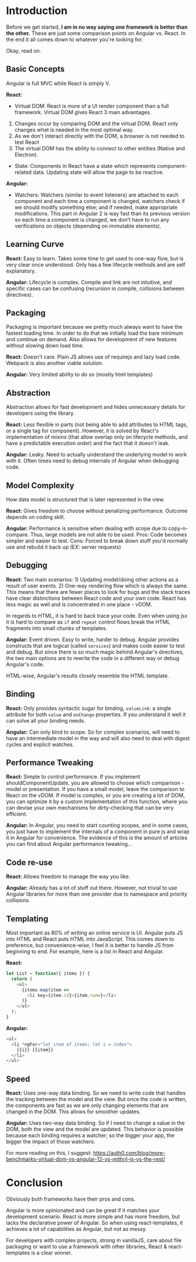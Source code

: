# Introduction
Before we get started, **I am in no way saying one framework is better than the other.** These are just some comparison points on Angular vs. React. In the end it all comes down to whatever you're looking for.

Okay, read on.

## Basic Concepts
Angular is full MVC while React is simply V.

**React:**

- Virtual DOM: React is more of a UI render component than a full framework. Virtual DOM gives React 3 main advantages.

1. Changes occur by comparing DOM and the virtual DOM. React only changes what is needed in the most optimal way.
2. As we don't interact directly with the DOM, a browser is not needed to test React
3. The virtual DOM has the ability to connect to other entities (Native and Electron).

- State: Components in React have a state which represents component-related data. Updating state will allow the page to be reactive.

**Angular:**

- Watchers: Watchers (similar to event listeners) are attached to each component and each time a component is changed, watchers check if we should modify something else; and if needed, make appropriate modifications. This part in Angular 2 is way fast than its previous version so each time a component is changed, we don’t have to run any verifications on objects (depending on immutable elements).

## Learning Curve
**React:** Easy to learn. Takes some time to get used to one-way flow, but is very clear once understood. Only has a few lifecycle methods and are self explanatory.

**Angular:** Lifecycle is complex. Compile and link are not intuitive, and specific cases can be confusing (recursion in compile, collisions between directives).

## Packaging
Packaging is important because we pretty much always want to have the fastest loading time. In order to do that we initially load the bare minimum and continue on demand. Also allows for development of new features without slowing down load time.

**React:** Doesn't care. Plain JS allows use of requirejs and lazy load code. Webpack is also another viable solution.

**Angular:** Very limited ability to do so (mostly html templates)

## Abstraction
Abstraction allows for fast development and hides unnecessary details for developers using the library.

**React:** Less flexible in parts (not being able to add attributes to HTML tags, or a single tag for component). However, it is solved by React's implementation of mixins (that allow overlap only on lifecycle methods, and have a predictable execution order) and the fact that it doesn't leak.

**Angular:** Leaky. Need to actually understand the underlying model to work with it. Often times need to debug internals of Angular when debugging code.

## Model Complexity
How data model is structured that is later represented in the view.

**React:** Gives freedom to choose without penalizing performance. Outcome depends on coding skill.

**Angular:** Performance is sensitive when dealing with scope due to copy-n-compare. Thus, large models are not able to be used. Pros: Code becomes simpler and easier to test. Cons: Forced to break down stuff you'd normally use and rebuild it back up (EX: server requests)

## Debugging
**React:** Two main scenarios: 1) Updating model/doing other actions as a result of user events. 2) One-way rendering flow which is always the same. This means that there are fewer places to look for bugs and the stack traces have clear distinctions between React code and your own code. React has less magic as well and is concentrated in one place - vDOM.

In regards to HTML, it is hard to back trace your code. Even when using jsx it is hard to compare as `if` and `repeat` control flows break the HTML fragments into small chunks of templates.

**Angular:** Event driven. Easy to write, harder to debug. Angular provides constructs that are logical (called `services`) and makes code easier to test and debug. But since there is so much magic behind Angular's directives, the two main options are to rewrite the code in a different way or debug Angular's code.

HTML-wise, Angular's results closely resemble the HTML template.

## Binding
**React:** Only provides syntactic sugar for binding, `valueLink`: a single attribute for both `value` and `onChange` properties. If you understand it well it can solve all your binding needs.

**Angular:** Can only bind to scope. So for complex scenarios, will need to have an intermediate model in the way and will also need to deal with digest cycles and explicit watches.

## Performance Tweaking
**React:** Simple to control performance. If you implement shouldComponentUpdate, you are allowed to choose which comparison - model or presentation. If you have a small model, leave the comparison to React on the vDOM. If model is complex, or you are creating a lot of DOM, you can optimize it by a custom implementation of this function, where you can devise your own mechanisms for dirty-checking that can be very efficient.

**Angular:** In Angular, you need to start counting scopes, and in some cases, you just have to implement the internals of a component in pure js and wrap it in Angular for convenience. The evidence of this is the amount of articles you can find about Angular performance tweaking...

## Code re-use
**React:** Allows freedom to manage the way you like.

**Angular:** Already has a lot of stuff out there. However, not trivial to use Angular libraries for more than one provider due to namespace and priority collisions.

## Templating
Most important as 80% of writing an online service is UI. Angular puts JS into HTML and React puts HTML into JavaScript. This comes down to preference, but convenience-wise, I feel it is better to handle JS from beginning to end. For example, here is a list in React and Angular.

**React:**

```JavaScript
let List = function({ items }) {
  return (
    <ul>
      {items.map(item =>
        <li key={item.id}>{item.name}</li>
      )}
    </ul>
  );
}
```

**Angular:**

```JavaScript
<ul>
  <li *ngFor="let item of items; let i = index">
    {{i}} {{item}}
  </li>
</ul>
```

## Speed
**React:** Uses one-way data binding. So we need to write code that handles the tracking between the model and the view. But once the code is written, the components are fast as we are only changing elements that are changed in the DOM. This allows for smoother updates.

**Angular:** Uses two-way data binding. So if I need to change a value in the DOM, both the view and the model are updated. This behavior is possible because each binding requires a watcher; so the bigger your app, the bigger the impact of those watchers.

For more reading on this, I suggest: https://auth0.com/blog/more-benchmarks-virtual-dom-vs-angular-12-vs-mithril-js-vs-the-rest/

# Conclusion
Obviously both frameworks have their pros and cons.

Angular is more opinionated and can be great if it matches your development scenario. React is more simple and has more freedom, but lacks the declarative power of Angular. So when using react-templates, it achieves a lot of capabilities as Angular, but not as messy.

For developers with complex projects, strong in vanillaJS, care about file packaging or want to use a framework with other libraries, React & react-templates is a clear winner.
